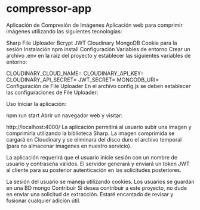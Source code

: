 # compressor-app
Aplicación de Compresión de Imágenes
Aplicación web para comprimir imágenes utilizando las siguientes tecnologías:

Sharp
File Uploader
Bcrypt
JWT
Cloudinary
MongoDB
Cookie para la sesión
Instalación
npm install
Configuración
Variables de entorno
Crear un archivo .env en la raíz del proyecto y establecer las siguientes variables de entorno:

CLOUDINARY_CLOUD_NAME=<nombre del cloudinary cloud>
CLOUDINARY_API_KEY=<api key de cloudinary>
CLOUDINARY_API_SECRET=<api secret de cloudinary>
JWT_SECRET=<clave secreta para jwt>
MONGODB_URI=<MONGO DB URI>
Configuración de File Uploader
En el archivo config.js se deben establecer las configuraciones de File Uploader:

Uso
Iniciar la aplicación:

npm run start
Abrir un navegador web y visitar:

http://localhost:4000/
La aplicación permitirá al usuario subir una imagen y comprimirla utilizando la biblioteca Sharp. La imagen comprimida se cargará en Cloudinary y se eliminara del disco duro el archivo temporal (para no almacenar imagenes en nuestro servicio).

La aplicación requerirá que el usuario inicie sesión con un nombre de usuario y contraseña válidos. El servidor generará y enviará un token JWT al cliente para su posterior autenticación en las solicitudes posteriores.

La sesión del usuario se maneja utilizando cookies.
Los usuarios se guardan en una BD mongo
Contribuir
Si desea contribuir a este proyecto, no dude en enviar una solicitud de extracción. Estaré encantado de revisar y fusionar cualquier adición útil.
